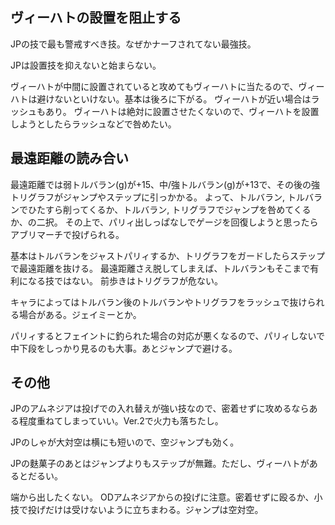 ## ヴィーハトの設置を阻止する

JPの技で最も警戒すべき技。なぜかナーフされてない最強技。

JPは設置技を抑えないと始まらない。

ヴィーハトが中間に設置されていると攻めてもヴィーハトに当たるので、ヴィーハトは避けないといけない。基本は後ろに下がる。
ヴィーハトが近い場合はラッシュもあり。
ヴィーハトは絶対に設置させたくないので、ヴィーハトを設置しようとしたらラッシュなどで咎めたい。

## 最遠距離の読み合い

最遠距離では弱トルバラン(g)が+15、中/強トルバラン(g)が+13で、その後の強トリグラフがジャンプやステップに引っかかる。
よって、トルバラン, トルバランでひたすら削ってくるか、トルバラン, トリグラフでジャンプを咎めてくるか、の二択。
その上で、パリィ出しっぱなしでゲージを回復しようと思ったらアブリマーチで投げられる。

基本はトルバランをジャストパリィするか、トリグラフをガードしたらステップで最遠距離を抜ける。
最遠距離さえ脱してしまえば、トルバランもそこまで有利になる技ではない。
前歩きはトリグラフが危ない。

キャラによってはトルバラン後のトルバランやトリグラフをラッシュで抜けられる場合がある。ジェイミーとか。

パリィするとフェイントに釣られた場合の対応が悪くなるので、パリィしないで中下段をしっかり見るのも大事。あとジャンプで避ける。

## その他

JPのアムネジアは投げでの入れ替えが強い技なので、密着せずに攻めるならある程度重ねてしまっていい。Ver.2で火力も落ちたし。

JPのしゃが大対空は横にも短いので、空ジャンプも効く。

JPの麩菓子のあとはジャンプよりもステップが無難。ただし、ヴィーハトがあるとだるい。

端から出したくない。
ODアムネジアからの投げに注意。密着せずに殴るか、小技で投げだけは受けないように立ちまわる。ジャンプは空対空。
